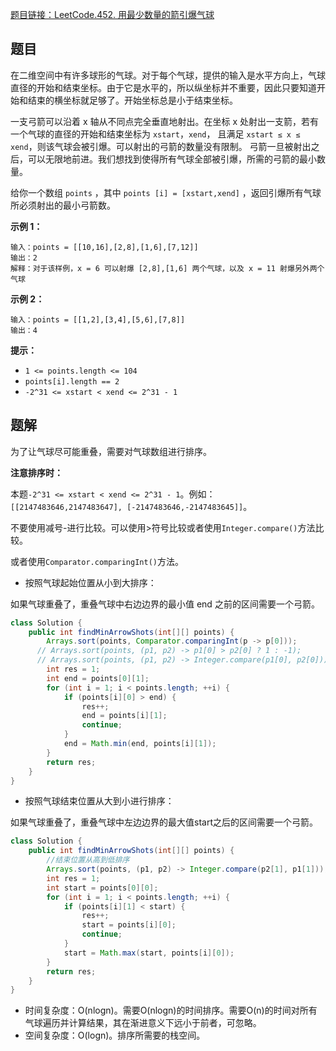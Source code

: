 [题目链接：LeetCode.452. 用最少数量的箭引爆气球](https://leetcode-cn.com/problems/minimum-number-of-arrows-to-burst-balloons/)

## 题目

在二维空间中有许多球形的气球。对于每个气球，提供的输入是水平方向上，气球直径的开始和结束坐标。由于它是水平的，所以纵坐标并不重要，因此只要知道开始和结束的横坐标就足够了。开始坐标总是小于结束坐标。

一支弓箭可以沿着 x 轴从不同点完全垂直地射出。在坐标 x 处射出一支箭，若有一个气球的直径的开始和结束坐标为 `xstart`，`xend`， 且满足  `xstart ≤ x ≤ xend`，则该气球会被引爆。可以射出的弓箭的数量没有限制。 弓箭一旦被射出之后，可以无限地前进。我们想找到使得所有气球全部被引爆，所需的弓箭的最小数量。

给你一个数组 `points` ，其中 `points [i] = [xstart,xend]` ，返回引爆所有气球所必须射出的最小弓箭数。

**示例 1：**

```
输入：points = [[10,16],[2,8],[1,6],[7,12]]
输出：2
解释：对于该样例，x = 6 可以射爆 [2,8],[1,6] 两个气球，以及 x = 11 射爆另外两个气球
```

**示例 2：**

```
输入：points = [[1,2],[3,4],[5,6],[7,8]]
输出：4
```

**提示：**

- `1 <= points.length <= 104`
- `points[i].length == 2`
- `-2^31 <= xstart < xend <= 2^31 - 1`

## 题解

为了让气球尽可能重叠，需要对气球数组进行排序。

**注意排序时：**

本题`-2^31 <= xstart < xend <= 2^31 - 1`。例如：`[[2147483646,2147483647], [-2147483646,-2147483645]]`。

不要使用减号-进行比较。可以使用>符号比较或者使用`Integer.compare()`方法比较。

或者使用`Comparator.comparingInt()`方法。

* 按照气球起始位置从小到大排序：

如果气球重叠了，重叠气球中右边边界的最小值 end 之前的区间需要一个弓箭。

```java
class Solution {
    public int findMinArrowShots(int[][] points) {
        Arrays.sort(points, Comparator.comparingInt(p -> p[0]));
      // Arrays.sort(points, (p1, p2) -> p1[0] > p2[0] ? 1 : -1);
      // Arrays.sort(points, (p1, p2) -> Integer.compare(p1[0], p2[0]));    
        int res = 1;
        int end = points[0][1];
        for (int i = 1; i < points.length; ++i) {
            if (points[i][0] > end) {
                res++;
                end = points[i][1];
                continue;
            }
            end = Math.min(end, points[i][1]);
        }
        return res;
    }
}
```

* 按照气球结束位置从大到小进行排序：

如果气球重叠了，重叠气球中左边边界的最大值start之后的区间需要一个弓箭。

```java
class Solution {
    public int findMinArrowShots(int[][] points) {
        //结束位置从高到低排序
        Arrays.sort(points, (p1, p2) -> Integer.compare(p2[1], p1[1]));
        int res = 1;
        int start = points[0][0];
        for (int i = 1; i < points.length; ++i) {
            if (points[i][1] < start) {
                res++;
                start = points[i][0];
                continue;
            }
            start = Math.max(start, points[i][0]);
        }
        return res;
    }
}
```

* 时间复杂度：O(nlogn)。需要O(nlogn)的时间排序。需要O(n)的时间对所有气球遍历并计算结果，其在渐进意义下远小于前者，可忽略。
* 空间复杂度：O(logn)。排序所需要的栈空间。